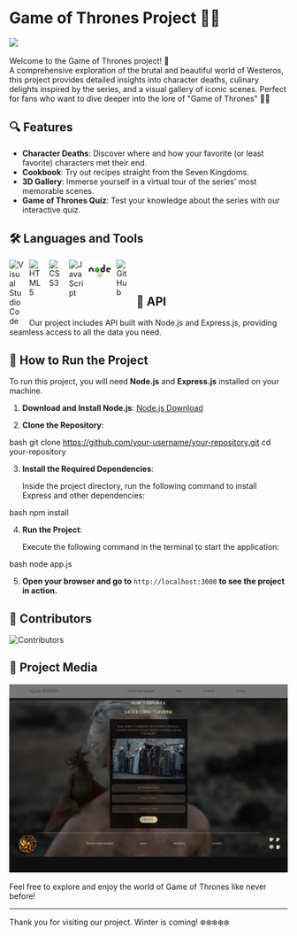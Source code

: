 # Game of Thrones Project 🐉🏰

<img height="300px" src="./GOT .gif">

Welcome to the Game of Thrones project! 🏰 <br>
A comprehensive exploration of the brutal and beautiful world of Westeros, this project provides detailed insights into character deaths, culinary delights inspired by the series, and a visual gallery of iconic scenes. Perfect for fans who want to dive deeper into the lore of "Game of Thrones" 🐲🏰

## 🔍 Features

-   **Character Deaths**: Discover where and how your favorite (or least favorite) characters met their end.
-   **Cookbook**: Try out recipes straight from the Seven Kingdoms.
-   **3D Gallery**: Immerse yourself in a virtual tour of the series' most memorable scenes.
-   **Game of Thrones Quiz**: Test your knowledge about the series with our interactive quiz.

## 🛠️ Languages and Tools

<img align="left" alt="Visual Studio Code" width="26px" src="https://cdn.jsdelivr.net/gh/devicons/devicon/icons/vscode/vscode-original.svg" style="padding-right:10px;" />
<img align="left" alt="HTML5" width="26px" src="https://cdn.jsdelivr.net/gh/devicons/devicon/icons/html5/html5-original.svg" style="padding-right:10px;" />
<img align="left" alt="CSS3" width="26px" src="https://cdn.jsdelivr.net/gh/devicons/devicon/icons/css3/css3-original.svg" style="padding-right:10px;" />

<img align="left" alt="JavaScript" width="26px" src="https://cdn.jsdelivr.net/gh/devicons/devicon/icons/javascript/javascript-original.svg" style="padding-right:10px;" />

<img align="left" src="https://raw.githubusercontent.com/devicons/devicon/master/icons/nodejs/nodejs-original-wordmark.svg" alt="nodejs" width="40" height="40" style="padding-right:10px;"/> </a>

<img align="left" alt="GitHub" width="26px" src="https://user-images.githubusercontent.com/3369400/139447912-e0f43f33-6d9f-45f8-be46-2df5bbc91289.png" style="padding-right:10px;" />

<br>
<br>

## 📡 API

Our project includes API built with Node.js and Express.js, providing seamless access to all the data you need.

## 🚀 How to Run the Project

To run this project, you will need **Node.js** and **Express.js** installed on your machine.

1. **Download and Install Node.js**: [Node.js Download](https://nodejs.org/)

2. **Clone the Repository**:

bash
git clone https://github.com/your-username/your-repository.git
cd your-repository

3. **Install the Required Dependencies**:

    Inside the project directory, run the following command to install Express and other dependencies:

bash
npm install

4. **Run the Project**:

    Execute the following command in the terminal to start the application:

bash
node app.js

5. **Open your browser and go to** `http://localhost:3000` **to see the project in action.**

## 👥 Contributors

![Contributors](https://contrib.rocks/image?repo=galagrin/Game-of-Thrones-project)

## 📸 Project Media

![Screenshot](./public/images/Screenshot_game.webp)

Feel free to explore and enjoy the world of Game of Thrones like never before!

---

Thank you for visiting our project. Winter is coming! ❄️❄️❄️❄️❄️
